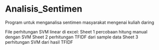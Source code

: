 # Analisis_Sentimen
Program untuk menganalisa sentimen masyarakat mengenai kuliah daring

File perhitungan SVM linear di excel:
Sheet 1 percobaan hitung manual dengan SVM
Sheet 2 perhitungan TFIDF dari sample data
Sheet 3 perhitungan SVM dari hasil TFIDF
